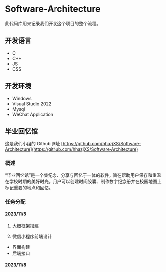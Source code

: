 # Software-Architecture

此代码库用来记录我们开发这个项目的整个流程。

## 开发语言

- C
- C++
- JS
- CSS

## 开发环境

- Windows
- Visual Studio 2022
- Mysql
- WeChat Application

## 毕业回忆馆

这是我们小组的 Github 网址 [https://github.com/hhazjXS/Software-Architecture](https://github.com/hhazjXS/Software-Architecture)

### 概述

“毕业回忆馆”是一个集纪念、分享与回忆于一体的软件，旨在帮助用户保存和重温在学校时期的美好时光。用户可以创建时间胶囊、制作数字纪念册并在校园地图上标记重要的地点和回忆。

### 任务分配

#### 2023/11/5

1. 大概框架搭建

2. 微信小程序前端设计

- 界面构建
- 后端接口

#### 2023/11/8

